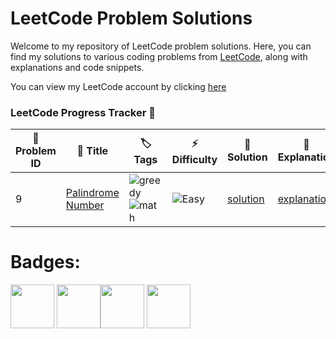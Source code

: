 # LeetCode Problem Solutions

Welcome to my repository of LeetCode problem solutions. Here, you can find my solutions to various coding problems from [LeetCode](https://leetcode.com/), along with explanations and code snippets.

You can view my LeetCode account by clicking [here](https://leetcode.com/GiacomoLeetCode/)
### LeetCode Progress Tracker 📅
|🎯 Problem ID |📌 Title |🏷️ Tags |⚡ Difficulty |📝 Solution | 📖Explanation |
|--------------|---------|--------|--------------|------------|----------------|
| 9 | [Palindrome Number](https://leetcode.com/problems/palindrome-number/description//) | ![greedy](https://img.shields.io/badge/-greedy-yellow) ![math](https://img.shields.io/badge/-math-green) | ![Easy](https://img.shields.io/badge/-Easy-brightgreen) | [solution](problems/9.palindrome.number/Solution.py) | [explanation](/) |


# Badges: 

<img src="https://assets.leetcode.com/static_assets/others/Introduction_to_Pandas_Badge.png" width="70"> <img src="https://assets.leetcode.com/static_assets/marketing/lg50.png" width="70"><img src="https://assets.leetcode.com/static_assets/marketing/2024-50-lg.png" width="70"> <img src="https://assets.leetcode.com/static_assets/marketing/2024-100-lg.png" width="70">